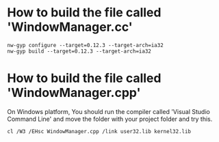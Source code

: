 # How to build the file called 'WindowManager.cc'

```shell
nw-gyp configure --target=0.12.3 --target-arch=ia32
nw-gyp build --target=0.12.3 --target-arch=ia32
```
# How to build the file called 'WindowManager.cpp'
On Windows platform, You should run the compiler called 'Visual Studio Command Line' and move the folder with your project folder and try this.

```shell
cl /W3 /EHsc WindowManager.cpp /link user32.lib kernel32.lib
```
